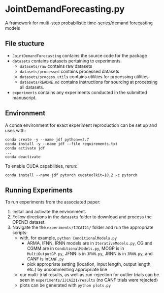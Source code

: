 # JointDemandForecasting.py
A framework for multi-step probabilistic time-series/demand forecasting models

## File stucture
- `JointDemandForecasting` contains the source code for the package
- `datasets` contains datasets pertaining to experiments.
	- `datasets/raw` contains raw datasets
	- `datasets/processed` contains processed datasets
	- `datasets/process_utils` contains utilities for processing utilities
	- `datasets/README.md` contains instructions for sourcing at processing all datasets.
- `experiments` contains any experiments conducted in the submitted manuscript.

## Environment
A conda environment for exact experiment reproduction can be set up and uses with:
```
conda create -y --name jdf python==3.7
conda install -y --name jdf --file requirements.txt
conda activate jdf
...
conda deactivate
```

To enable CUDA capabilities, rerun:
```
conda install --name jdf pytorch cudatoolkit=10.2 -c pytorch
```

## Running Experiments

To run experiments from the associated paper:

1. Install and activate the environment.
2. Follow directions in the `datasets` folder to download and process the OPENEI dataset.
3. Navigate the the `experiments/IJCAI21/` folder and run the appropriate scripts:
	- with, for example, `python ConditionalModels.py`
		- ARMA, IFNN, IRNN models are in `IterativeModels.py`, CG and CGMM are in `ConditionalModels.py`, MOGP is in `MultiOutputGP.py`, JFNN is in `JFNN.py`, JRNN is in `JRNN.py`, and CANF is in`CANF.py`
		- pick appropriate setting (location, input length, output length, etc.) by uncommenting appropriate line
	- our multi-trial results, as well as run-rejection for outlier trials can be seen in `experiments/IJCAI21/results` (no CANF trials were rejected)
	- plots can be generated with `python plots.py`
